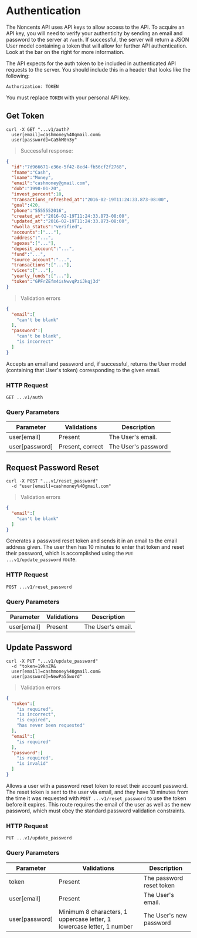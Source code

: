# Authentication

The Noncents API uses API keys to allow access to the API. To acquire an API key, you will need to verify your authenticity by sending an email and password to the server at `/auth`. If successful, the server will return a JSON User model containing a token that will allow for further API authentication. Look at the bar on the right for more information.

The API expects for the auth token to be included in authenticated API requests to the server. You should include this in a header that looks like the following:

`Authorization: TOKEN`

<aside class="notice">
You must replace <code>TOKEN</code> with your personal API key.
</aside>

## Get Token

```shell
curl -X GET "...v1/auth?
  user[email]=cashmoney%40gmail.com&
  user[password]=Ca5hM0n3y"
```

> Successful response:

```json
{
  "id":"7d966671-e36e-5f42-8ed4-fb56cf2f2768",
  "fname":"Cash",
  "lname":"Money",
  "email":"cashmoney@gmail.com",
  "dob":"1990-01-20",
  "invest_percent":10,
  "transactions_refreshed_at":"2016-02-19T11:24:33.873-08:00",
  "goal":420,
  "phone":"5555552016",
  "created_at":"2016-02-19T11:24:33.873-08:00",
  "updated_at":"2016-02-19T11:24:33.873-08:00",
  "dwolla_status":"verified",
  "accounts":["..."],
  "address":"...",
  "agexes":["..."],
  "deposit_account":"...",
  "fund":"...",
  "source_account":"...",
  "transactions":["..."],
  "vices":["..."],
  "yearly_funds":["..."],
  "token":"GPFrZEfm4isNwvqPziJkqj3d"
}
```

> Validation errors

```json
{
  "email":[
    "can't be blank"
  ],
  "password":[
    "can't be blank",
    "is incorrect"
  ]
}
```

Accepts an email and password and, if successful, returns the User model (containing that User's token) corresponding to the given email.

### HTTP Request

`GET ...v1/auth`

### Query Parameters

Parameter | Validations | Description
--------- | ------- | -----------
user[email] | Present | The User's email.
user[password] | Present, correct | The User's password

## Request Password Reset

```shell
curl -X POST "...v1/reset_password"
  -d "user[email]=cashmoney%40gmail.com"
```

> Validation errors

```json
{
  "email":[
    "can't be blank"
  ]
}
```

Generates a password reset token and sends it in an email to the email address given. The user then has 10 minutes to enter that token and reset their password, which is accomplished using the `PUT ...v1/update_password` route.

### HTTP Request

`POST ...v1/reset_password`

### Query Parameters

Parameter | Validations | Description
--------- | ------- | -----------
user[email] | Present | The User's email.

## Update Password

```shell
curl -X PUT "...v1/update_password"
  -d "token=19knZR&
  user[email]=cashmoney%40gmail.com&
  user[password]=NewPa55word"
```

> Validation errors

```json
{
  "token":[
    "is required",
    "is incorrect",
    "is expired",
    "has never been requested"
  ],
  "email":[
    "is required"
  ],
  "password":[
    "is required",
    "is invalid"
  ]
}
```

Allows a user with a password reset token to reset their account password. The reset token is sent to the user via email, and they have 10 minutes from the time it was requested with `POST ...v1/reset_password` to use the token before it expires. This route requires the email of the user as well as the new password, which must obey the standard password validation constraints.

### HTTP Request

`PUT ...v1/update_password`

### Query Parameters

Parameter | Validations | Description
--------- | ------- | -----------
token | Present | The password reset token
user[email] | Present | The User's email.
user[password] | Minimum 8 characters, 1 uppercase letter, 1 lowercase letter, 1 number | The User's new password
